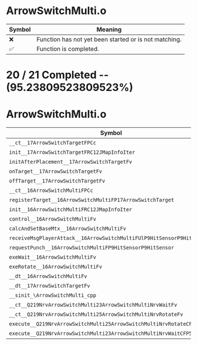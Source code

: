 # ArrowSwitchMulti.o
| Symbol | Meaning 
| ------------- | ------------- 
| :x: | Function has not yet been started or is not matching. 
| :white_check_mark: | Function is completed. 


# 20 / 21 Completed -- (95.23809523809523%)
# ArrowSwitchMulti.o
| Symbol | Decompiled? |
| ------------- | ------------- |
| `__ct__17ArrowSwitchTargetFPCc` | :white_check_mark: |
| `init__17ArrowSwitchTargetFRC12JMapInfoIter` | :white_check_mark: |
| `initAfterPlacement__17ArrowSwitchTargetFv` | :white_check_mark: |
| `onTarget__17ArrowSwitchTargetFv` | :white_check_mark: |
| `offTarget__17ArrowSwitchTargetFv` | :white_check_mark: |
| `__ct__16ArrowSwitchMultiFPCc` | :white_check_mark: |
| `registerTarget__16ArrowSwitchMultiFP17ArrowSwitchTarget` | :white_check_mark: |
| `init__16ArrowSwitchMultiFRC12JMapInfoIter` | :white_check_mark: |
| `control__16ArrowSwitchMultiFv` | :white_check_mark: |
| `calcAndSetBaseMtx__16ArrowSwitchMultiFv` | :white_check_mark: |
| `receiveMsgPlayerAttack__16ArrowSwitchMultiFUlP9HitSensorP9HitSensor` | :white_check_mark: |
| `requestPunch__16ArrowSwitchMultiFP9HitSensorP9HitSensor` | :white_check_mark: |
| `exeWait__16ArrowSwitchMultiFv` | :white_check_mark: |
| `exeRotate__16ArrowSwitchMultiFv` | :x: |
| `__dt__16ArrowSwitchMultiFv` | :white_check_mark: |
| `__dt__17ArrowSwitchTargetFv` | :white_check_mark: |
| `__sinit_\ArrowSwitchMulti_cpp` | :white_check_mark: |
| `__ct__Q219NrvArrowSwitchMulti23ArrowSwitchMultiNrvWaitFv` | :white_check_mark: |
| `__ct__Q219NrvArrowSwitchMulti25ArrowSwitchMultiNrvRotateFv` | :white_check_mark: |
| `execute__Q219NrvArrowSwitchMulti25ArrowSwitchMultiNrvRotateCFP5Spine` | :white_check_mark: |
| `execute__Q219NrvArrowSwitchMulti23ArrowSwitchMultiNrvWaitCFP5Spine` | :white_check_mark: |
